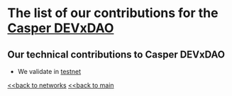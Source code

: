 # The list of our contributions for the [Casper DEVxDAO](https://docs.cspr.community/docs/testnet.html)

## Our technical contributions to Casper DEVxDAO

- We validate in [testnet](https://testnet.cspr.live/validator/019a91410c7b8074af112cbe6df2063ad4f2c2e1b0a5aa90622954c6121ca12df4)


[<<back to networks](https://github.com/nq4-net/entrance/tree/main/networks)
[<<back to main](https://github.com/nq4-net/entrance)